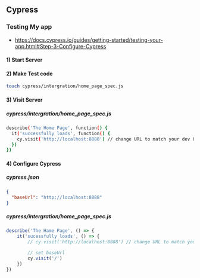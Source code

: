 ## Cypress

### Testing My app

- https://docs.cypress.io/guides/getting-started/testing-your-app.html#Step-3-Configure-Cypress



#### 1) Start Server



#### 2) Make Test code

```bash
touch cypress/intergration/home_page_spec.js
```



#### 3) Visit Server

##### cypress/intergration/home_page_spec.js

```bash
describe('The Home Page', function() {
  it('successfully loads', function() {
    cy.visit('http://localhost:8888') // change URL to match your dev URL
  })
})
```



#### 4) Configure Cypress

##### cypress.json

```json
{
  "baseUrl": "http://localhost:8888"
}
```



##### cypress/intergration/home_page_spec.js

```js
describe('The Hame Page', () => {
    it('sucessfully loads', () => {
        // cy.visit('http://localhost:8888') // change URL to match your dev URL

        // set baseUrl
        cy.visit('/')
    })
})
```

